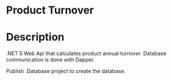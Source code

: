 # Product Turnover

# Description
.NET 5 Web Api that calculates product annual turnover.
Database communication is done with Dapper.

Publish .Database project to create the database.
